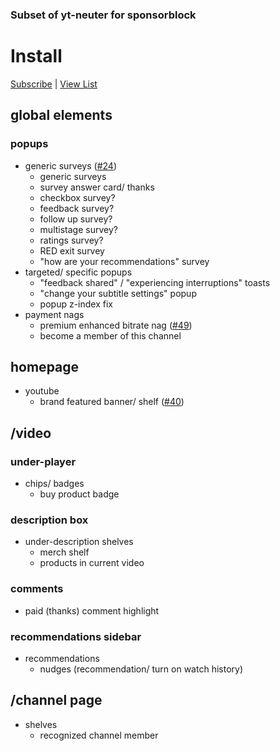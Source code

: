 ### Subset of yt-neuter for sponsorblock
# Install

[Subscribe](https://subscribe.adblockplus.org/?location=https%3A%2F%2Fraw.githubusercontent.com%2Fmchangrh%2Fyt-neuter%2Fmaster%2Ffilters%2Fsponsorblock.txt&title=yt-neuter%20sponsorblock) | [View List](https://raw.githubusercontent.com/mchangrh/yt-neuter/master/filters/sponsorblock.txt)

## global elements
### popups
* generic surveys ([#24](https://github.com/mchangrh/yt-neuter/issues/24))
  * generic surveys
  * survey answer card/ thanks
  * checkbox survey?
  * feedback survey?
  * follow up survey?
  * multistage survey?
  * ratings survey? 
  * RED exit survey
  * "how are your recommendations" survey
* targeted/ specific popups
  * "feedback shared" / "experiencing interruptions" toasts
  * "change your subtitle settings" popup
  * popup z-index fix
* payment nags
  * premium enhanced bitrate nag ([#49](https://github.com/mchangrh/yt-neuter/issues/49))
  * become a member of this channel
## homepage
* youtube
  * brand featured banner/ shelf ([#40](https://github.com/mchangrh/yt-neuter/issues/40))
## /video
### under-player
* chips/ badges
  * buy product badge
### description box
* under-description shelves
  * merch shelf
  * products in current video
### comments
  * paid (thanks) comment highlight
### recommendations sidebar
* recommendations
  * nudges (recommendation/ turn on watch history)
## /channel page
* shelves
  * recognized channel member